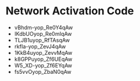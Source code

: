 # Network Activation Code
* vBhdm-yop_Re0Y4qAw
* IKdbUOyop_Re0mIqAw
* TLJB1uyop_RfTAsqAw
* rkfIa-yop_ZevJ4qAw
* 1KkB4uyop_ZevvMqAw
* k8GPPuyop_Zf6UEqAw
* W5_XD-yop_Zf6EYqAw
* fs5vvOyop_ZbaN0qAw